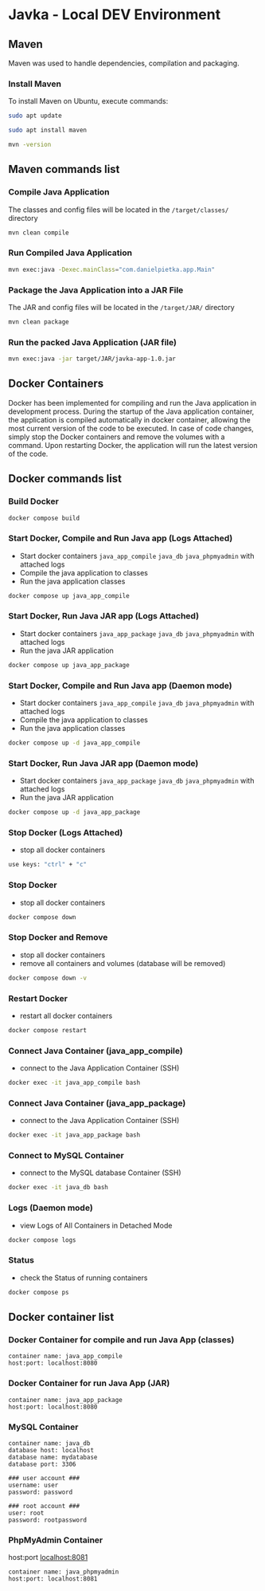 # Javka - Local DEV Environment

## Maven

Maven was used to handle dependencies, compilation and packaging.

### Install Maven

To install Maven on Ubuntu, execute commands:

```bash
sudo apt update
```

```bash
sudo apt install maven
```

```bash
mvn -version
```

## Maven commands list

### Compile Java Application

The classes and config files will be located in the `/target/classes/` directory

```bash
mvn clean compile
```

### Run Compiled Java Application

```bash
mvn exec:java -Dexec.mainClass="com.danielpietka.app.Main"
```

### Package the Java Application into a JAR File

The JAR and config files will be located in the `/target/JAR/` directory

```bash
mvn clean package
```

### Run the packed Java Application (JAR file)

```bash
mvn exec:java -jar target/JAR/javka-app-1.0.jar
```

## Docker Containers

Docker has been implemented for compiling and run the Java application in development process.
During the startup of the Java application container, the application is compiled automatically in docker container,
allowing the most current version of the code to be executed.
In case of code changes, simply stop the Docker containers and remove the volumes with a command.
Upon restarting Docker, the application will run the latest version of the code.

## Docker commands list

### Build Docker

```bash
docker compose build
```

### Start Docker, Compile and Run Java app (Logs Attached)

- Start docker containers `java_app_compile` `java_db` `java_phpmyadmin` with attached logs
- Compile the java application to classes
- Run the java application classes

```bash
docker compose up java_app_compile
```

### Start Docker, Run Java JAR app (Logs Attached)

- Start docker containers `java_app_package` `java_db` `java_phpmyadmin` with attached logs
- Run the java JAR application

```bash
docker compose up java_app_package
```

### Start Docker, Compile and Run Java app (Daemon mode)

- Start docker containers `java_app_compile` `java_db` `java_phpmyadmin` with attached logs
- Compile the java application to classes
- Run the java application classes

```bash
docker compose up -d java_app_compile
```

### Start Docker, Run Java JAR app (Daemon mode)

- Start docker containers `java_app_package` `java_db` `java_phpmyadmin` with attached logs
- Run the java JAR application

```bash
docker compose up -d java_app_package
```

### Stop Docker (Logs Attached)

- stop all docker containers

```bash
use keys: "ctrl" + "c"
```

### Stop Docker

- stop all docker containers

```bash
docker compose down
```

### Stop Docker and Remove

- stop all docker containers
- remove all containers and volumes (database will be removed)

```bash
docker compose down -v
```

### Restart Docker

- restart all docker containers

```bash
docker compose restart
```

### Connect Java Container (java_app_compile)

- connect to the Java Application Container (SSH)

```bash
docker exec -it java_app_compile bash
```

### Connect Java Container (java_app_package)

- connect to the Java Application Container (SSH)

```bash
docker exec -it java_app_package bash
```

### Connect to MySQL Container

- connect to the MySQL database Container (SSH)

```bash
docker exec -it java_db bash
```

### Logs (Daemon mode)

- view Logs of All Containers in Detached Mode

```bash
docker compose logs
```

### Status

- check the Status of running containers

```bash
docker compose ps
```

## Docker container list

### Docker Container for compile and run Java App (classes)

```
container name: java_app_compile
host:port: localhost:8080
```

### Docker Container for run Java App (JAR)

```
container name: java_app_package
host:port: localhost:8080
```

### MySQL Container

```
container name: java_db
database host: localhost
database name: mydatabase
database port: 3306

### user account ###
username: user
password: password

### root account ###
user: root
password: rootpassword
```

### PhpMyAdmin Container

host:port [localhost:8081](http://localhost:8081)

```
container name: java_phpmyadmin
host:port: localhost:8081
```
